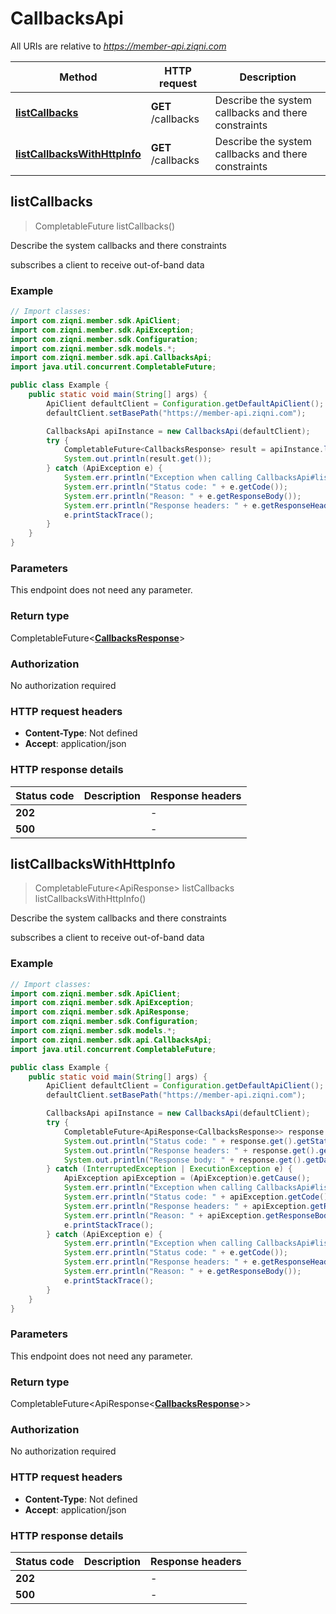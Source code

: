 # CallbacksApi

All URIs are relative to *https://member-api.ziqni.com*

| Method | HTTP request | Description |
|------------- | ------------- | -------------|
| [**listCallbacks**](CallbacksApi.md#listCallbacks) | **GET** /callbacks | Describe the system callbacks and there constraints |
| [**listCallbacksWithHttpInfo**](CallbacksApi.md#listCallbacksWithHttpInfo) | **GET** /callbacks | Describe the system callbacks and there constraints |



## listCallbacks

> CompletableFuture<CallbacksResponse> listCallbacks()

Describe the system callbacks and there constraints

subscribes a client to receive out-of-band data

### Example

```java
// Import classes:
import com.ziqni.member.sdk.ApiClient;
import com.ziqni.member.sdk.ApiException;
import com.ziqni.member.sdk.Configuration;
import com.ziqni.member.sdk.models.*;
import com.ziqni.member.sdk.api.CallbacksApi;
import java.util.concurrent.CompletableFuture;

public class Example {
    public static void main(String[] args) {
        ApiClient defaultClient = Configuration.getDefaultApiClient();
        defaultClient.setBasePath("https://member-api.ziqni.com");

        CallbacksApi apiInstance = new CallbacksApi(defaultClient);
        try {
            CompletableFuture<CallbacksResponse> result = apiInstance.listCallbacks();
            System.out.println(result.get());
        } catch (ApiException e) {
            System.err.println("Exception when calling CallbacksApi#listCallbacks");
            System.err.println("Status code: " + e.getCode());
            System.err.println("Reason: " + e.getResponseBody());
            System.err.println("Response headers: " + e.getResponseHeaders());
            e.printStackTrace();
        }
    }
}
```

### Parameters

This endpoint does not need any parameter.

### Return type

CompletableFuture<[**CallbacksResponse**](CallbacksResponse.md)>


### Authorization

No authorization required

### HTTP request headers

- **Content-Type**: Not defined
- **Accept**: application/json

### HTTP response details
| Status code | Description | Response headers |
|-------------|-------------|------------------|
| **202** |  |  -  |
| **500** |  |  -  |

## listCallbacksWithHttpInfo

> CompletableFuture<ApiResponse<CallbacksResponse>> listCallbacks listCallbacksWithHttpInfo()

Describe the system callbacks and there constraints

subscribes a client to receive out-of-band data

### Example

```java
// Import classes:
import com.ziqni.member.sdk.ApiClient;
import com.ziqni.member.sdk.ApiException;
import com.ziqni.member.sdk.ApiResponse;
import com.ziqni.member.sdk.Configuration;
import com.ziqni.member.sdk.models.*;
import com.ziqni.member.sdk.api.CallbacksApi;
import java.util.concurrent.CompletableFuture;

public class Example {
    public static void main(String[] args) {
        ApiClient defaultClient = Configuration.getDefaultApiClient();
        defaultClient.setBasePath("https://member-api.ziqni.com");

        CallbacksApi apiInstance = new CallbacksApi(defaultClient);
        try {
            CompletableFuture<ApiResponse<CallbacksResponse>> response = apiInstance.listCallbacksWithHttpInfo();
            System.out.println("Status code: " + response.get().getStatusCode());
            System.out.println("Response headers: " + response.get().getHeaders());
            System.out.println("Response body: " + response.get().getData());
        } catch (InterruptedException | ExecutionException e) {
            ApiException apiException = (ApiException)e.getCause();
            System.err.println("Exception when calling CallbacksApi#listCallbacks");
            System.err.println("Status code: " + apiException.getCode());
            System.err.println("Response headers: " + apiException.getResponseHeaders());
            System.err.println("Reason: " + apiException.getResponseBody());
            e.printStackTrace();
        } catch (ApiException e) {
            System.err.println("Exception when calling CallbacksApi#listCallbacks");
            System.err.println("Status code: " + e.getCode());
            System.err.println("Response headers: " + e.getResponseHeaders());
            System.err.println("Reason: " + e.getResponseBody());
            e.printStackTrace();
        }
    }
}
```

### Parameters

This endpoint does not need any parameter.

### Return type

CompletableFuture<ApiResponse<[**CallbacksResponse**](CallbacksResponse.md)>>


### Authorization

No authorization required

### HTTP request headers

- **Content-Type**: Not defined
- **Accept**: application/json

### HTTP response details
| Status code | Description | Response headers |
|-------------|-------------|------------------|
| **202** |  |  -  |
| **500** |  |  -  |

